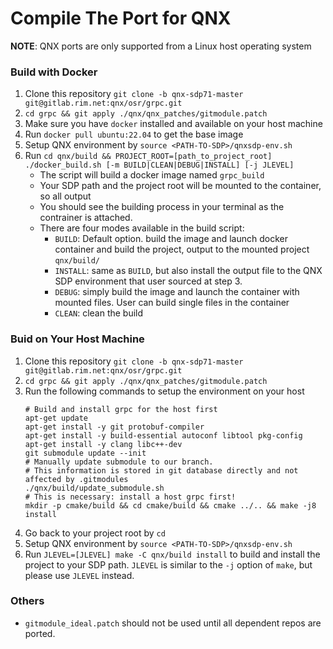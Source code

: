 # Compile The Port for QNX
**NOTE**: QNX ports are only supported from a Linux host operating system

### Build with Docker
1. Clone this repository `git clone -b qnx-sdp71-master git@gitlab.rim.net:qnx/osr/grpc.git`
2. `cd grpc && git apply ./qnx/qnx_patches/gitmodule.patch`
3. Make sure you have `docker` installed and available on your host machine
4. Run `docker pull ubuntu:22.04` to get the base image
5. Setup QNX environment by `source <PATH-TO-SDP>/qnxsdp-env.sh`
6. Run `cd qnx/build && PROJECT_ROOT=[path_to_project_root] ./docker_build.sh [-m BUILD|CLEAN|DEBUG|INSTALL] [-j JLEVEL]`
   * The script will build a docker image named `grpc_build`
   * Your SDP path and the project root will be mounted to the container, so all output
   * You should see the building process in your terminal as the contrainer is attached.
   * There are four modes available in the build script:
     * `BUILD`: Default option. build the image and launch docker container and build the project, output to the mounted project `qnx/build/`
     * `INSTALL`: same as `BUILD`, but also install the output file to the QNX SDP environment that user sourced at step 3.
     * `DEBUG`: simply build the image and launch the container with mounted files. User can build single files in the container
     * `CLEAN`: clean the build

### Buid on Your Host Machine
1. Clone this repository `git clone -b qnx-sdp71-master git@gitlab.rim.net:qnx/osr/grpc.git`
2. `cd grpc && git apply ./qnx/qnx_patches/gitmodule.patch`
3. Run the following commands to setup the environment on your host
    ```
    # Build and install grpc for the host first
    apt-get update
    apt-get install -y git protobuf-compiler
    apt-get install -y build-essential autoconf libtool pkg-config
    apt-get install -y clang libc++-dev
    git submodule update --init
    # Manually update submodule to our branch.
    # This information is stored in git database directly and not affected by .gitmodules
    ./qnx/build/update_submodule.sh
    # This is necessary: install a host grpc first!
    mkdir -p cmake/build && cd cmake/build && cmake ../.. && make -j8 install
    ```
4. Go back to your project root by `cd`
5. Setup QNX environment by `source <PATH-TO-SDP>/qnxsdp-env.sh`
6. Run `JLEVEL=[JLEVEL] make -C qnx/build install` to build and install the project to your SDP path. `JLEVEL` is similar to the `-j` option of `make`, but please use `JLEVEL` instead.

### Others
* `gitmodule_ideal.patch` should not be used until all dependent repos are ported.